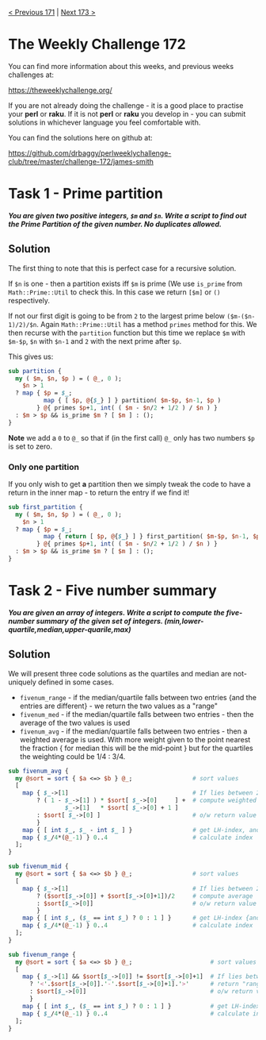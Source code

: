 [< Previous 171](https://github.com/drbaggy/perlweeklychallenge-club/tree/master/challenge-171/james-smith) |
[Next 173 >](https://github.com/drbaggy/perlweeklychallenge-club/tree/master/challenge-173/james-smith)

# The Weekly Challenge 172

You can find more information about this weeks, and previous weeks challenges at:

  https://theweeklychallenge.org/

If you are not already doing the challenge - it is a good place to practise your
**perl** or **raku**. If it is not **perl** or **raku** you develop in - you can
submit solutions in whichever language you feel comfortable with.

You can find the solutions here on github at:

https://github.com/drbaggy/perlweeklychallenge-club/tree/master/challenge-172/james-smith

# Task 1 - Prime partition

***You are given two positive integers, `$m` and `$n`.  Write a script to find out the Prime Partition of the given number. No duplicates allowed.***

## Solution

The first thing to note that this is perfect case for a recursive solution.

If `$n` is one - then a partition exists iff `$m` is prime (We use `is_prime` from  `Math::Prime::Util` to check this. In this case we return `[$m]` or `()` respectively.

If not our first digit is going to be from `2` to the largest prime below `($m-($n-1)/2)/$n`. Again `Math::Prime::Util` has a method `primes` method for this. We then recurse with the `partition` function but this time we replace `$m` with `$m-$p`, `$n` with `$n-1` and `2` with the next prime after `$p`.

This gives us:

```perl
sub partition {
  my ( $m, $n, $p ) = ( @_, 0 );
    $n > 1
  ? map { $p = $_;
          map { [ $p, @{$_} ] } partition( $m-$p, $n-1, $p )
        } @{ primes $p+1, int( ( $m - $n/2 + 1/2 ) / $n ) }
  : $m > $p && is_prime $m ? [ $m ] : ();
}
```

**Note** we add a `0` to `@_` so that if (in the first call) `@_` only has two numbers `$p` is set to zero.

### Only one partition

If you only wish to get **a** partition then we simply tweak the code to have a return in the inner map - to return the entry if we find it!

```perl
sub first_partition {
  my ( $m, $n, $p ) = ( @_, 0 );
    $n > 1
  ? map { $p = $_;
          map { return [ $p, @{$_} ] } first_partition( $m-$p, $n-1, $p )
        } @{ primes $p+1, int( ( $m - $n/2 + 1/2 ) / $n ) }
  : $m > $p && is_prime $m ? [ $m ] : ();
}
```

# Task 2 - Five number summary

***You are given an array of integers.  Write a script to compute the five-number summary of the given set of integers. (min,lower-quartile,median,upper-quarile,max)***

## Solution

We will present three code solutions as the quartiles and median are not-uniquely defined in some cases.

 * `fivenum_range` - if the median/quartile falls between two entries {and the entries are different} - we return the two values as a "range"
 * `fivenum_med` -  if the median/quartile falls between two entries - then the average of the two values is used
 * `fivenum_avg` - if the median/quartile falls between two entries - then a weighted average is used. With more weight given to the point nearest the fraction { for median this will be the mid-point } but for the quartiles the weighting could be 1/4 : 3/4.

```perl
sub fivenum_avg {
  my @sort = sort { $a <=> $b } @_;                 # sort values
  [
    map { $_->[1]                                   # If lies between 2 points
        ? ( 1 - $_->[1] ) * $sort[ $_->[0]     ] +  # compute weighted average
                $_->[1]   * $sort[ $_->[0] + 1 ]
        : $sort[ $_->[0] ]                          # o/w return value
        }
    map { [ int $_, $_ - int $_ ] }                 # get LH-index, and distance of point from this
    map { $_/4*(@_-1) } 0..4                        # calculate index
  ];
}

sub fivenum_mid {
  my @sort = sort { $a <=> $b } @_;                 # sort values
  [
    map { $_->[1]                                   # If lies between 2 points
        ? ($sort[$_->[0]] + $sort[$_->[0]+1])/2     # compute average
        : $sort[$_->[0]]                            # o/w return value
        }                                      
    map { [ int $_, ($_ == int $_) ? 0 : 1 ] }      # get LH-index {and flag if point lies between 2 numbers
    map { $_/4*(@_-1) } 0..4                        # calculate index
  ];
}

sub fivenum_range {
  my @sort = sort { $a <=> $b } @_;                      # sort values
  [
    map { $_->[1] && $sort[$_->[0]] != $sort[$_->[0]+1]  # If lies between 2 points
      ? '<'.$sort[$_->[0]].'-'.$sort[$_->[0]+1].'>'      # return "range"
      : $sort[$_->[0]]                                   # o/w return value
      }
    map { [ int $_, ($_ == int $_) ? 0 : 1 ] }           # get LH-index {and flag if point lies between 2 numbers
    map { $_/4*(@_-1) } 0..4                             # calculate index
  ];
}
```
